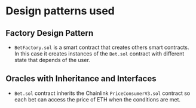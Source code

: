 # Design patterns used

## Factory Design Pattern

- `BetFactory.sol` is a smart contract that creates others smart contracts. In this case it creates instances of the `Bet.sol` contract with different state that depends of the user.

## Oracles with Inheritance and Interfaces

- `Bet.sol` contract inherits the Chainlink `PriceConsumerV3.sol` contract so each bet can access the price of ETH when the conditions are met.